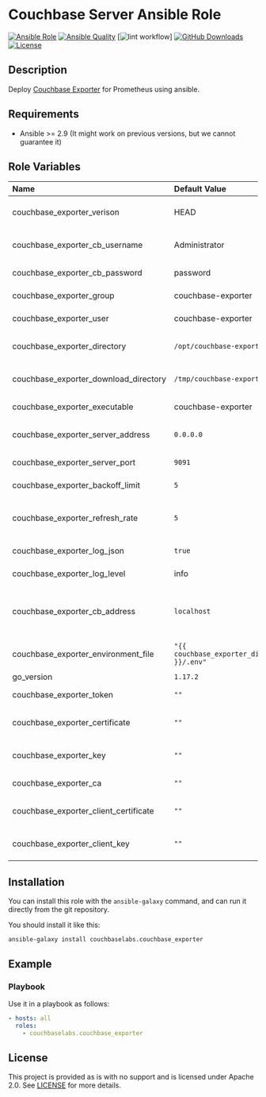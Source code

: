# Couchbase Server Ansible Role

[![Ansible Role](https://img.shields.io//ansible/role/couchbaselabs.couchbase_exporter.svg)](https://galaxy.ansible.com/couchbaselabs/couchbase_server)
[![Ansible Quality](https://img.shields.io/ansible/quality/couchbaselabs.couchbase_exporter.svg)](https://galaxy.ansible.com/couchbaselabs/couchbase_server)
[![lint workflow](https://img.shields.io/github/workflow/status/couchbaselabs/ansible-couchbase-exporter/Lint/master.svg)]
[![GitHub Downloads](https://img.shields.io/github/downloads/couchbaselabs/ansible-couchbase-exporter/total.svg)](https://github.com/couchbaselabs/ansible-couchbase-exporter/tags)
[![License](https://img.shields.io/github/license/couchbaselabs/ansible-couchbase-exporter.svg)](https://www.apache.org/licenses/LICENSE-2.0)

## Description

Deploy [Couchbase Exporter](https://github.com/couchbase/couchbase-exporter) for Prometheus using ansible.

## Requirements

-   Ansible >= 2.9 (It might work on previous versions, but we cannot guarantee it)

## Role Variables

| **Name** | **Default Value** | **Description** |
| :--- | :--- | :--- |
| couchbase_exporter_verison | HEAD | The version of the Couchbase Exporter to install.   |
| couchbase_exporter_cb_username | Administrator | The Monitoring user to use, this is stored an an environment file |
| couchbase_exporter_cb_password | password | The password to use for the Monitoring User |
| couchbase_exporter_group | couchbase-exporter | The user group to use / create |
| couchbase_exporter_user | couchbase-exporter | The user to use / create and run the process as |
| couchbase_exporter_directory | `/opt/couchbase-exporter` | The installation directory for the exporter |
| couchbase_exporter_download_directory | `/tmp/couchbase-exporter` | The directory to download the exporter source to |
| couchbase_exporter_executable | couchbase-exporter | The name of the exporter executable |
| couchbase_exporter_server_address | `0.0.0.0` | The address to host the server on, default all interfaces |
| couchbase_exporter_server_port | `9091` | The port to host the server on |
| couchbase_exporter_backoff_limit | `5` | number of retries after panicking before exiting |
| couchbase_exporter_refresh_rate | `5` | How frequently to collect per_node_bucket_stats collector in seconds |
| couchbase_exporter_log_json | `true` | if set to true, logs will be JSON formatted |
| couchbase_exporter_log_level | info | log level (debug/info/warn/error) |
| couchbase_exporter_cb_address | `localhost` | The address where Couchbase Server is running, when running locally on a node, no reason to change. |
| couchbase_exporter_environment_file | `"{{ couchbase_exporter_directory }}/.env"` | The Environment File to create and store credentials in |
| go_version | `1.17.2` | The GoVersion to install |
| couchbase_exporter_token | `""` | bearer token that allows access to /metrics |
| couchbase_exporter_certificate | `""` | certificate file for exporter in order to serve metrics over TLS |
| couchbase_exporter_key | `""` | private key file for exporter in order to serve metrics over TLS |
| couchbase_exporter_ca | `""` | PKI certificate authority file |
| couchbase_exporter_client_certificate | `""` | client certificate file to authenticate this client with couchbase-server |
| couchbase_exporter_client_key | `""` | lient private key file to authenticate this client with couchbase-server |

## Installation

You can install this role with the `ansible-galaxy` command, and can run it
directly from the git repository.

You should install it like this:

```
ansible-galaxy install couchbaselabs.couchbase_exporter
```

## Example

### Playbook

Use it in a playbook as follows:

```yaml
- hosts: all
  roles:
    - couchbaselabs.couchbase_exporter
```

## License

This project is provided as is with no support and is licensed under Apache 2.0. See [LICENSE](/LICENSE) for more details.

